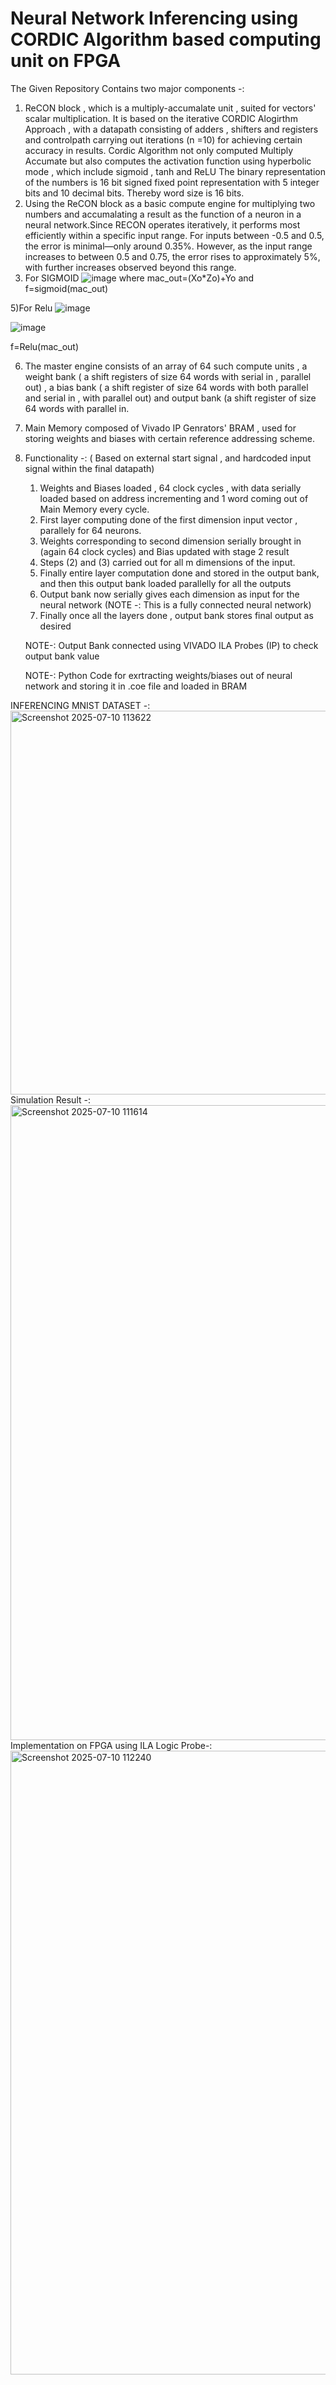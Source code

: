 <h1>Neural Network Inferencing using CORDIC Algorithm based computing unit on FPGA </h1>
The Given Repository Contains two major components -:

1) ReCON block , which is a multiply-accumalate unit , suited for vectors' scalar multiplication. It is based on the iterative CORDIC Alogirthm Approach , with a datapath consisting of adders , shifters and registers and controlpath carrying out iterations (n =10) for achieving certain accuracy in results.
Cordic Algorithm not only computed Multiply Accumate but also computes the activation function using hyperbolic mode , which include sigmoid , tanh and ReLU 
The binary representation of the numbers is 16 bit signed fixed point representation with 5 integer bits and 10 decimal bits. Thereby word size is 16 bits.
3) Using the ReCON block as a basic compute engine for multiplying two numbers and accumalating a result as the function of a neuron in a neural network.Since RECON operates iteratively, it performs most efficiently within a specific input range. For inputs between -0.5 and 0.5, the error is minimal—only around 0.35%. However, as the input range increases to between 0.5 and 0.75, the error rises to approximately 5%, with further increases observed beyond this range.
4) For SIGMOID
![image](https://github.com/user-attachments/assets/202fe493-4ea1-44bd-918e-5b717c4cfff9)
where mac_out=(Xo*Zo)+Yo and f=sigmoid(mac_out)

5)For Relu
![image](https://github.com/user-attachments/assets/1b8af2cf-4fa7-49d2-98a7-ea6a282965e2)

![image](https://github.com/user-attachments/assets/c4fee3ad-1397-4d01-88f9-3ff69f2a42ea)

f=Relu(mac_out)



6) The master engine consists of an array of 64 such compute units , a weight bank ( a shift registers of size 64 words with serial in , parallel out) , a bias bank ( a shift register of size 64 words with both parallel and serial in , with parallel out) and output bank (a shift register of size 64 words with parallel in.
7) Main Memory composed of Vivado IP Genrators' BRAM , used for storing weights and biases with certain reference addressing scheme.
8) Functionality -:
   ( Based on external start signal , and hardcoded input signal within the final datapath)
   1) Weights and Biases loaded , 64 clock cycles , with data serially loaded based on address incrementing and 1 word coming out of Main Memory every cycle.
   2) First layer computing done of the first dimension input vector , parallely for 64 neurons.
   3) Weights corresponding to second dimension serially brought in (again 64 clock cycles) and Bias updated with stage 2 result
   4) Steps (2) and (3) carried out for all m dimensions of the input.
   5) Finally entire layer computation done and stored in the output bank, and then this output bank loaded parallelly for all the outputs
   6) Output bank now serially gives each dimension as input for the neural network (NOTE -: This is a fully connected neural network)
   7) Finally once all the layers done , output bank stores final output as desired
      
   NOTE-: Output Bank connected using VIVADO ILA Probes (IP) to check output bank value
   
   NOTE-: Python Code for exrtracting weights/biases out of neural network and storing it in .coe file and loaded in BRAM
  
      

INFERENCING MNIST DATASET -: 
<img width="733" height="614" alt="Screenshot 2025-07-10 113622" src="https://github.com/user-attachments/assets/6d6a1e9a-4b1c-469f-bfd8-f93bf3fa068e" />
Simulation Result -:
<img width="1913" height="1016" alt="Screenshot 2025-07-10 111614" src="https://github.com/user-attachments/assets/d796ae7f-bdef-40e1-8abc-afb35f2cd6fa" />
Implementation on FPGA using ILA Logic Probe-:
<img width="1906" height="998" alt="Screenshot 2025-07-10 112240" src="https://github.com/user-attachments/assets/3b1ed03d-38c6-4804-9a14-790932e11ea5" />


